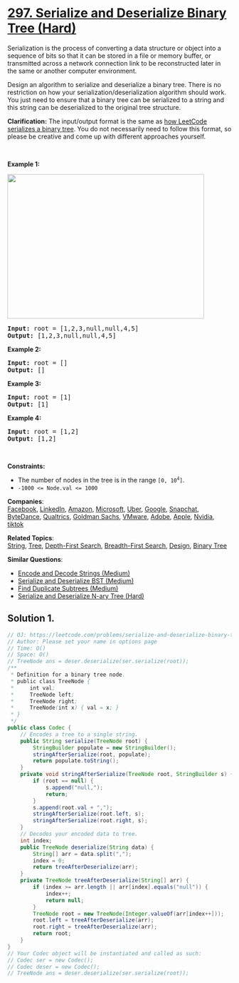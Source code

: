 # [297. Serialize and Deserialize Binary Tree (Hard)](https://leetcode.com/problems/serialize-and-deserialize-binary-tree/)

<p>Serialization is the process of converting a data structure or object into a sequence of bits so that it can be stored in a file or memory buffer, or transmitted across a network connection link to be reconstructed later in the same or another computer environment.</p>

<p>Design an algorithm to serialize and deserialize a binary tree. There is no restriction on how your serialization/deserialization algorithm should work. You just need to ensure that a binary tree can be serialized to a string and this string can be deserialized to the original tree structure.</p>

<p><strong>Clarification:</strong> The input/output format is the same as <a href="/faq/#binary-tree">how LeetCode serializes a binary tree</a>. You do not necessarily need to follow this format, so please be creative and come up with different approaches yourself.</p>

<p>&nbsp;</p>
<p><strong>Example 1:</strong></p>
<img alt="" src="https://assets.leetcode.com/uploads/2020/09/15/serdeser.jpg" style="width: 442px; height: 324px;">
<pre><strong>Input:</strong> root = [1,2,3,null,null,4,5]
<strong>Output:</strong> [1,2,3,null,null,4,5]
</pre>

<p><strong>Example 2:</strong></p>

<pre><strong>Input:</strong> root = []
<strong>Output:</strong> []
</pre>

<p><strong>Example 3:</strong></p>

<pre><strong>Input:</strong> root = [1]
<strong>Output:</strong> [1]
</pre>

<p><strong>Example 4:</strong></p>

<pre><strong>Input:</strong> root = [1,2]
<strong>Output:</strong> [1,2]
</pre>

<p>&nbsp;</p>
<p><strong>Constraints:</strong></p>

<ul>
	<li>The number of nodes in the tree is in the range <code>[0, 10<sup>4</sup>]</code>.</li>
	<li><code>-1000 &lt;= Node.val &lt;= 1000</code></li>
</ul>

**Companies**:  
[Facebook](https://leetcode.com/company/facebook), [LinkedIn](https://leetcode.com/company/linkedin), [Amazon](https://leetcode.com/company/amazon), [Microsoft](https://leetcode.com/company/microsoft), [Uber](https://leetcode.com/company/uber), [Google](https://leetcode.com/company/google), [Snapchat](https://leetcode.com/company/snapchat), [ByteDance](https://leetcode.com/company/bytedance), [Qualtrics](https://leetcode.com/company/qualtrics), [Goldman Sachs](https://leetcode.com/company/goldman-sachs), [VMware](https://leetcode.com/company/vmware), [Adobe](https://leetcode.com/company/adobe), [Apple](https://leetcode.com/company/apple), [Nvidia](https://leetcode.com/company/nvidia), [tiktok](https://leetcode.com/company/tiktok)

**Related Topics**:  
[String](https://leetcode.com/tag/string/), [Tree](https://leetcode.com/tag/tree/), [Depth-First Search](https://leetcode.com/tag/depth-first-search/), [Breadth-First Search](https://leetcode.com/tag/breadth-first-search/), [Design](https://leetcode.com/tag/design/), [Binary Tree](https://leetcode.com/tag/binary-tree/)

**Similar Questions**:

- [Encode and Decode Strings (Medium)](https://leetcode.com/problems/encode-and-decode-strings/)
- [Serialize and Deserialize BST (Medium)](https://leetcode.com/problems/serialize-and-deserialize-bst/)
- [Find Duplicate Subtrees (Medium)](https://leetcode.com/problems/find-duplicate-subtrees/)
- [Serialize and Deserialize N-ary Tree (Hard)](https://leetcode.com/problems/serialize-and-deserialize-n-ary-tree/)

## Solution 1.

```java
// OJ: https://leetcode.com/problems/serialize-and-deserialize-binary-tree/
// Author: Please set your name in options page
// Time: O()
// Space: O()
// TreeNode ans = deser.deserialize(ser.serialize(root));
/**
 * Definition for a binary tree node.
 * public class TreeNode {
 *     int val;
 *     TreeNode left;
 *     TreeNode right;
 *     TreeNode(int x) { val = x; }
 * }
 */
public class Codec {
    // Encodes a tree to a single string.
    public String serialize(TreeNode root) {
        StringBuilder populate = new StringBuilder();
        stringAfterSerialize(root, populate);
        return populate.toString();
    }
    private void stringAfterSerialize(TreeNode root, StringBuilder s) {
        if (root == null) {
            s.append("null,");
            return;
        }
        s.append(root.val + ",");
        stringAfterSerialize(root.left, s);
        stringAfterSerialize(root.right, s);
    }
    // Decodes your encoded data to tree.
    int index;
    public TreeNode deserialize(String data) {
        String[] arr = data.split(",");
        index = 0;
        return treeAfterDeserialize(arr);
    }
    private TreeNode treeAfterDeserialize(String[] arr) {
        if (index >= arr.length || arr[index].equals("null")) {
            index++;
            return null;
        }
        TreeNode root = new TreeNode(Integer.valueOf(arr[index++]));
        root.left = treeAfterDeserialize(arr);
        root.right = treeAfterDeserialize(arr);
        return root;
    }
}
// Your Codec object will be instantiated and called as such:
// Codec ser = new Codec();
// Codec deser = new Codec();
// TreeNode ans = deser.deserialize(ser.serialize(root));

```
